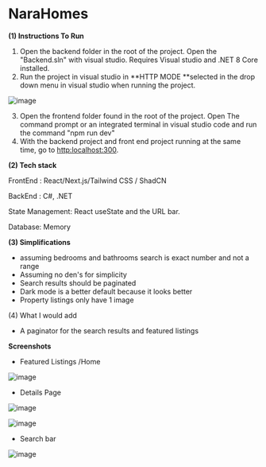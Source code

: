 # NaraHomes

**(1) Instructions To Run**


1. Open the backend folder in the root of the project. Open the "Backend.sln" with visual studio. Requires Visual studio and .NET 8 Core installed.
2. Run the project in visual studio in **HTTP MODE **selected in the drop down menu in visual studio when running the project.

![image](https://github.com/user-attachments/assets/c41bc857-76e9-4e74-9e5e-d2ba7acf62a9)

3. Open the frontend folder found in the root of the project. Open The command prompt or an integrated terminal in visual studio code and run the command "npm run dev"
4. With the backend project and front end project running at the same time, go to [http:localhost:300](http://localhost:3000/).

**(2) Tech stack**

FrontEnd : React/Next.js/Tailwind CSS / ShadCN

BackEnd : C#, .NET

State Management: React useState and the URL bar.

Database: Memory

**(3) Simplifications**

* assuming bedrooms and bathrooms search is exact number
and not a range
* Assuming no den's for simplicity
* Search results should be paginated
* Dark mode is a better default because it looks better
* Property listings only have 1 image

(4) What I would add
* A paginator for the search results and featured listings




**Screenshots**


* Featured Listings /Home

![image](https://github.com/user-attachments/assets/3627d7e7-3b02-4ce9-953f-38f366f7c0ac)


* Details Page

![image](https://github.com/user-attachments/assets/19be8d92-6780-4970-842e-2933a908a5b5)

![image](https://github.com/user-attachments/assets/43ecfc89-7ae7-461a-8f60-402824cbf272)



* Search bar

![image](https://github.com/user-attachments/assets/c087b62c-33e0-4758-8966-795216b5bf28)



